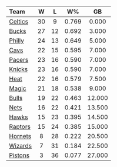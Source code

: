 | Team                            |  W  |  L  |  W%   |   GB   |
|:--------------------------------|:---:|:---:|:-----:|:------:|
| [Celtics](/r/bostonceltics)     | 30  |  9  | 0.769 | 0.000  |
| [Bucks](/r/MkeBucks)            | 27  | 12  | 0.692 | 3.000  |
| [Philly](/r/sixers)             | 24  | 13  | 0.649 | 5.000  |
| [Cavs](/r/clevelandcavs)        | 22  | 15  | 0.595 | 7.000  |
| [Pacers](/r/pacers)             | 23  | 16  | 0.590 | 7.000  |
| [Knicks](/r/NYKnicks)           | 23  | 16  | 0.590 | 7.000  |
| [Heat](/r/heat)                 | 22  | 16  | 0.579 | 7.500  |
| [Magic](/r/OrlandoMagic)        | 21  | 18  | 0.538 | 9.000  |
| [Bulls](/r/chicagobulls)        | 19  | 22  | 0.463 | 12.000 |
| [Nets](/r/GoNets)               | 16  | 22  | 0.421 | 13.500 |
| [Hawks](/r/AtlantaHawks)        | 15  | 23  | 0.395 | 14.500 |
| [Raptors](/r/torontoraptors)    | 15  | 24  | 0.385 | 15.000 |
| [Hornets](/r/CharlotteHornets)  |  8  | 28  | 0.222 | 20.500 |
| [Wizards](/r/washingtonwizards) |  7  | 31  | 0.184 | 22.500 |
| [Pistons](/r/DetroitPistons)    |  3  | 36  | 0.077 | 27.000 |